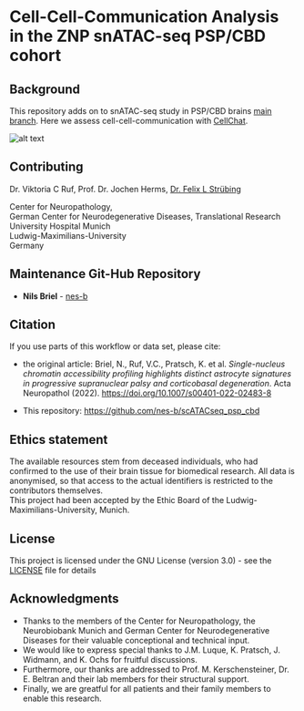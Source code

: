 # Cell-Cell-Communication Analysis in the ZNP snATAC-seq PSP/CBD cohort


## Background

This repository adds on to snATAC-seq study in PSP/CBD brains [main branch](https://github.com/nes-b/snATAC-seq_psp_cbd).
Here we assess cell-cell-communication with [CellChat](https://github.com/sqjin/CellChat).

![alt text](https://github.com/nes-b/snATAC-seq_psp_cbd/tree/Cell-Cell-Communication/refs/Cellchat.png) 

## Contributing

Dr. Viktoria C Ruf, Prof. Dr. Jochen Herms, [Dr. Felix L Strübing](https://github.com/fstrueb)

Center for Neuropathology, \
German Center for Neurodegenerative Diseases, Translational Research \
University Hospital Munich \
Ludwig-Maximilians-University \
Germany


## Maintenance Git-Hub Repository

* **Nils Briel** - [nes-b](https://github.com/nes-b)


## Citation

If you use parts of this workflow or data set, please cite:
- the original article: Briel, N., Ruf, V.C., Pratsch, K. et al. *Single-nucleus chromatin accessibility profiling highlights distinct astrocyte signatures in progressive supranuclear palsy and corticobasal degeneration*. Acta Neuropathol (2022). https://doi.org/10.1007/s00401-022-02483-8

- This repository: https://github.com/nes-b/scATACseq_psp_cbd 


## Ethics statement

The available resources stem from deceased individuals, who had confirmed to the use of their brain tissue for biomedical research.
All data is anonymised, so that access to the actual identifiers is restricted to the contributors themselves. \
This project had been accepted by the Ethic Board of the Ludwig-Maximilians-University, Munich.


## License

This project is licensed under the GNU License (version 3.0) - see the [LICENSE](LICENSE) file for details


## Acknowledgments

* Thanks to the members of the Center for Neuropathology, the Neurobiobank Munich and German Center for Neurodegenerative Diseases for their valuable conceptional and technical input.
* We would like to express special thanks to J.M. Luque, K. Pratsch, J. Widmann, and K. Ochs for fruitful discussions. 
* Furthermore, our thanks are addressed to Prof. M. Kerschensteiner, Dr. E. Beltran and their lab members for their structural support.
* Finally, we are greatful for all patients and their family members to enable this research.
